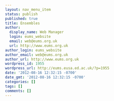 ```yaml
---
layout: nav_menu_item
status: publish
published: true
title: Ensembles
author:
  display_name: Web Manager
  login: eums_website
  email: web@eums.org.uk
  url: http://www.eums.org.uk
author_login: eums_website
author_email: web@eums.org.uk
author_url: http://www.eums.org.uk
wordpress_id: 1955
wordpress_url: http://eums.eusa.ed.ac.uk/?p=1955
date: '2012-08-16 12:32:15 -0700'
date_gmt: '2012-08-16 12:32:15 -0700'
categories: []
tags: []
comments: []
---
```


